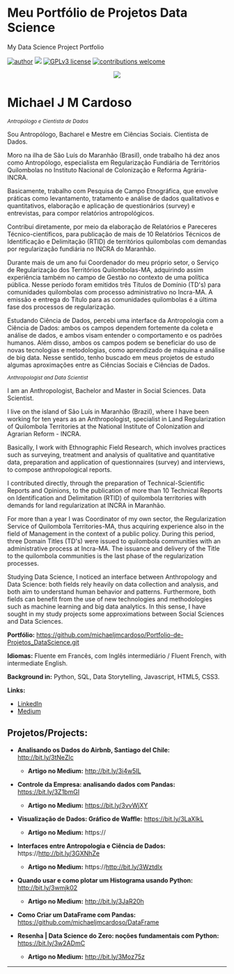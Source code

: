 # Meu Portfólio de Projetos Data Science

My Data Science Project Portfolio

[![author](https://img.shields.io/badge/author-michaelcardoso-red.svg)](https://www.linkedin.com/in/michael-cardoso-84a9a0b2/) [![](https://img.shields.io/badge/python-3.7+-blue.svg)](https://www.python.org/downloads/release/python-365/) [![GPLv3 license](https://img.shields.io/badge/License-GPLv3-blue.svg)](http://perso.crans.org/besson/LICENSE.html) [![contributions welcome](https://img.shields.io/badge/contributions-welcome-brightgreen.svg?style=flat)](https://github.com/michaeljmcardoso/Portfolio-de-Projetos_DataScience)

<p align="center">
  <img src="https://miro.medium.com/max/720/1*LI7W501SErbGaQxTYDOKLA.webp">
</p>

# Michael J M Cardoso
<sub>*Antropólogo e Cientista de Dados* </sub>

Sou Antropólogo, Bacharel e Mestre em Ciências Sociais. Cientista de Dados.

Moro na ilha de São Luís do Maranhão (Brasil), onde trabalho há dez anos como Antropólogo, especialista em Regularização Fundiária de Territórios Quilombolas no Instituto Nacional de Colonização e Reforma Agrária-INCRA.

Basicamente, trabalho com Pesquisa de Campo Etnográfica, que envolve práticas como levantamento, tratamento e análise de dados qualitativos e quantitativos, elaboração e aplicação de questionários (survey) e entrevistas, para compor relatórios antropológicos. 

Contribuí diretamente, por meio da elaboração de Relatórios e Pareceres Técnico-científicos, para publicação de mais de 10 Relatórios Técnicos de Identificação e Delimitação (RTID) de territórios quilombolas com demandas por regularização fundiária no INCRA do Maranhão.

Durante mais de um ano fui Coordenador do meu próprio setor, o Serviço de Regularização dos Territórios Quilombolas-MA, adquirindo assim experiência também no campo de Gestão no contexto de uma política pública. Nesse período foram emitidos três Títulos de Domínio (TD's) para comunidades quilombolas com processo administrativo no Incra-MA. A emissão e entrega do Título para as comunidades quilombolas é a última fase dos processos de regularização.

Estudando Ciência de Dados, percebi uma interface da Antropologia com a Ciência de Dados: ambos os campos dependem fortemente da coleta e análise de dados, e ambos visam entender o comportamento e os padrões humanos. Além disso, ambos os campos podem se beneficiar do uso de novas tecnologias e metodologias, como aprendizado de máquina e análise de big data. Nesse sentido, tenho buscado em meus projetos de estudo algumas aproximações entre as Ciências Sociais e Ciências de Dados.  

<sub>*Anthropologist and Data Scientist* </sub>

I am an Anthropologist, Bachelor and Master in Social Sciences. Data Scientist.

I live on the island of São Luís in Maranhão (Brazil), where I have been working for ten years as an Anthropologist, specialist in Land Regularization of Quilombola Territories at the National Institute of Colonization and Agrarian Reform - INCRA.

Basically, I work with Ethnographic Field Research, which involves practices such as surveying, treatment and analysis of qualitative and quantitative data, preparation and application of questionnaires (survey) and interviews, to compose anthropological reports.

I contributed directly, through the preparation of Technical-Scientific Reports and Opinions, to the publication of more than 10 Technical Reports on Identification and Delimitation (RTID) of quilombola territories with demands for land regularization at INCRA in Maranhão.

For more than a year I was Coordinator of my own sector, the Regularization Service of Quilombola Territories-MA, thus acquiring experience also in the field of Management in the context of a public policy. During this period, three Domain Titles (TD's) were issued to quilombola communities with an administrative process at Incra-MA. The issuance and delivery of the Title to the quilombola communities is the last phase of the regularization processes.

Studying Data Science, I noticed an interface between Anthropology and Data Science: both fields rely heavily on data collection and analysis, and both aim to understand human behavior and patterns. Furthermore, both fields can benefit from the use of new technologies and methodologies such as machine learning and big data analytics. In this sense, I have sought in my study projects some approximations between Social Sciences and Data Sciences.

**Portfólio:** https://github.com/michaeljmcardoso/Portfolio-de-Projetos_DataScience.git

**Idiomas:** Fluente em Francês, com Inglês intermediário / Fluent French, with intermediate English.

**Background in:** Python, SQL, Data Storytelling, Javascript, HTML5, CSS3.

**Links:**
* [LinkedIn](https://www.linkedin.com/in/michael-cardoso-84a9a0b2/)
* [Medium](https://medium.com/@mjcursodatascience)


## Projetos/Projects:

* **Analisando os Dados do Airbnb, Santiago del Chile:** http://bit.ly/3tNeZlc
  * **Artigo no Medium:** http://bit.ly/3i4w5IL 
* **Controle da Empresa: analisando dados com Pandas:** https://bit.ly/3Z1bmGI
  * **Artigo no Medium:** https://bit.ly/3vvWjXY
* **Visualização de Dados: Gráfico de Waffle:** https://bit.ly/3LaXlkL
  * **Artigo no Medium:** https://
* **Interfaces entre Antropologia e Ciência de Dados:** https://http://bit.ly/3GXNhZe
  * **Artigo no Medium:** https://http://bit.ly/3Wztdlx
* **Quando usar e como plotar um Histograma usando Python:** http://bit.ly/3wmjk02
  * **Artigo no Medium:** http://bit.ly/3JaR20h
* **Como Criar um DataFrame com Pandas:** https://github.com/michaeljmcardoso/DataFrame
  
* **Resenha | Data Science do Zero: noções fundamentais com Python:** https://bit.ly/3w2ADmC
  * **Artigo no Medium:** http://bit.ly/3Moz75z

---


